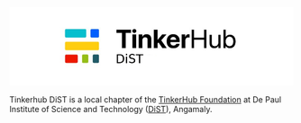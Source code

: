 ![TinkerHub DiST Banner](https://github.com/TinkerHub-DiST/.github/blob/main/assets/Tinkerhub_DiST.jpg)

Tinkerhub DiST is a local chapter of the [TinkerHub Foundation](https://tinkerhub.org/)
at De Paul Institute of Science and Technology ([DiST](https://depaul.edu.in/)), Angamaly. 

